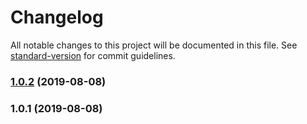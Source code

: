 # Changelog

All notable changes to this project will be documented in this file. See [standard-version](https://github.com/conventional-changelog/standard-version) for commit guidelines.

### [1.0.2](https://github.com/YouSee/sparklybot/compare/v1.0.1...v1.0.2) (2019-08-08)

### 1.0.1 (2019-08-08)
